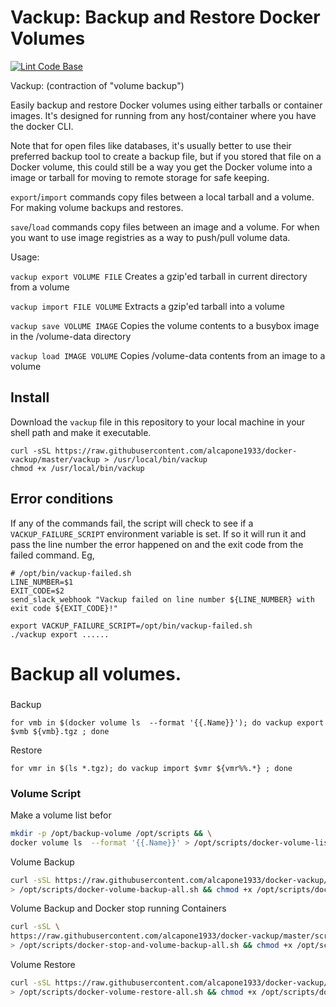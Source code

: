 # Vackup: Backup and Restore Docker Volumes

[![Lint Code Base](https://github.com/BretFisher/docker-vackup/actions/workflows/linter.yml/badge.svg)](https://github.com/BretFisher/docker-vackup/actions/workflows/linter.yml)

Vackup: (contraction of "volume backup")

Easily backup and restore Docker volumes using either tarballs or container images.
It's designed for running from any host/container where you have the docker CLI.

Note that for open files like databases,
it's usually better to use their preferred backup tool to create a backup file,
but if you stored that file on a Docker volume,
this could still be a way you get the Docker volume into a image or tarball
for moving to remote storage for safe keeping.

`export`/`import` commands copy files between a local tarball and a volume.
For making volume backups and restores.

`save`/`load` commands copy files between an image and a volume.
For when you want to use image registries as a way to push/pull volume data.

Usage:

`vackup export VOLUME FILE`
  Creates a gzip'ed tarball in current directory from a volume

`vackup import FILE VOLUME`
  Extracts a gzip'ed tarball into a volume

`vackup save VOLUME IMAGE`
  Copies the volume contents to a busybox image in the /volume-data directory

`vackup load IMAGE VOLUME`
  Copies /volume-data contents from an image to a volume

## Install

Download the `vackup` file in this repository to your local machine in your shell path and make it executable.

```shell
curl -sSL https://raw.githubusercontent.com/alcapone1933/docker-vackup/master/vackup > /usr/local/bin/vackup
chmod +x /usr/local/bin/vackup
```


## Error conditions

If any of the commands fail, the script will check to see if a `VACKUP_FAILURE_SCRIPT`
environment variable is set.  If so it will run it and pass the line number the error
happened on and the exit code from the failed command.  Eg,

```shell
# /opt/bin/vackup-failed.sh
LINE_NUMBER=$1
EXIT_CODE=$2
send_slack_webhook "Vackup failed on line number ${LINE_NUMBER} with exit code ${EXIT_CODE}!"
```

```shell
export VACKUP_FAILURE_SCRIPT=/opt/bin/vackup-failed.sh
./vackup export ......
```

# Backup all volumes.
### 
Backup
```
for vmb in $(docker volume ls  --format '{{.Name}}'); do vackup export $vmb ${vmb}.tgz ; done
```
Restore
```
for vmr in $(ls *.tgz); do vackup import $vmr ${vmr%%.*} ; done
```

### Volume Script
Make a volume list befor
```bash
mkdir -p /opt/backup-volume /opt/scripts && \
docker volume ls  --format '{{.Name}}' > /opt/scripts/docker-volume-list.txt
```

Volume Backup
```bash
curl -sSL https://raw.githubusercontent.com/alcapone1933/docker-vackup/master/scripts/docker-volume-backup-all.sh \
> /opt/scripts/docker-volume-backup-all.sh && chmod +x /opt/scripts/docker-volume-backup-all.sh
```
Volume Backup and Docker stop running Containers
```bash
curl -sSL \
https://raw.githubusercontent.com/alcapone1933/docker-vackup/master/scripts/docker-stop-and-volume-backup-all.sh \
> /opt/scripts/docker-stop-and-volume-backup-all.sh && chmod +x /opt/scripts/docker-stop-and-volume-backup-all.sh
```
Volume Restore
```bash
curl -sSL https://raw.githubusercontent.com/alcapone1933/docker-vackup/master/scripts/docker-volume-restore-all.sh \
> /opt/scripts/docker-volume-restore-all.sh && chmod +x /opt/scripts/docker-volume-restore-all.sh
```
